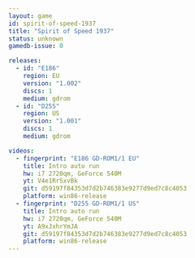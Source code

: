 ```yaml
---
layout: game
id: spirit-of-speed-1937
title: "Spirit of Speed 1937"
status: unknown
gamedb-issue: 0

releases:
  - id: "E186"
    region: EU
    version: "1.002"
    discs: 1
    medium: gdrom
  - id: "D255"
    region: US
    version: "1.001"
    discs: 1
    medium: gdrom

videos:
  - fingerprint: "E186 GD-ROM1/1 EU"
    title: Intro auto run
    hw: i7 2720qm, GeForce 540M
    yt: V4e1RrSxvBk
    git: d59197f84353d7d2b746383e9277d9ed7c8c4053
    platform: win86-release
  - fingerprint: "D255 GD-ROM1/1 US"
    title: Intro auto run
    hw: i7 2720qm, GeForce 540M
    yt: A9xJxhrYmJA
    git: d59197f84353d7d2b746383e9277d9ed7c8c4053
    platform: win86-release
---
```

